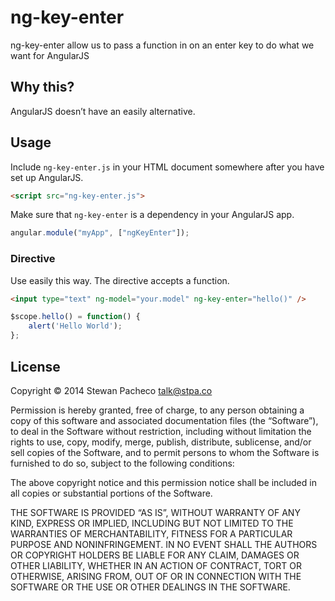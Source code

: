 # ng-key-enter

ng-key-enter allow us to pass a function in on an enter key to do what we want for AngularJS

## Why this?

AngularJS doesn’t have an easily alternative.

## Usage

Include `ng-key-enter.js` in your HTML document somewhere after you have set
up AngularJS.

```html
<script src="ng-key-enter.js">
```

Make sure that `ng-key-enter` is a dependency in your AngularJS app.

```js
angular.module("myApp", ["ngKeyEnter"]);
```

### Directive

Use easily this way. The directive accepts a function.

```html
<input type="text" ng-model="your.model" ng-key-enter="hello()" />
```
```js
$scope.hello() = function() {
	alert('Hello World');
};
```

## License

Copyright © 2014 Stewan Pacheco <talk@stpa.co>

Permission is hereby granted, free of charge, to any person obtaining a copy
of this software and associated documentation files (the “Software”), to deal
in the Software without restriction, including without limitation the rights
to use, copy, modify, merge, publish, distribute, sublicense, and/or sell
copies of the Software, and to permit persons to whom the Software is
furnished to do so, subject to the following conditions:

The above copyright notice and this permission notice shall be included in all
copies or substantial portions of the Software.

THE SOFTWARE IS PROVIDED “AS IS”, WITHOUT WARRANTY OF ANY KIND, EXPRESS OR
IMPLIED, INCLUDING BUT NOT LIMITED TO THE WARRANTIES OF MERCHANTABILITY,
FITNESS FOR A PARTICULAR PURPOSE AND NONINFRINGEMENT. IN NO EVENT SHALL THE
AUTHORS OR COPYRIGHT HOLDERS BE LIABLE FOR ANY CLAIM, DAMAGES OR OTHER
LIABILITY, WHETHER IN AN ACTION OF CONTRACT, TORT OR OTHERWISE, ARISING FROM,
OUT OF OR IN CONNECTION WITH THE SOFTWARE OR THE USE OR OTHER DEALINGS IN THE
SOFTWARE.
